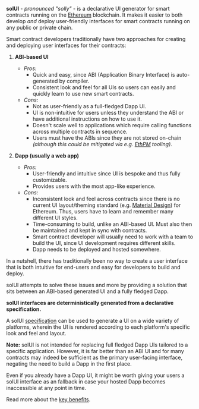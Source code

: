 **solUI** - _pronounced "solly"_ - is a declarative UI generator for smart contracts running on the [Ethereum](https://ethereum.org) blockchain. It makes it easier to both develop _and_ deploy user-friendly interfaces for smart contracts running on any public or private chain.

Smart contract developers traditionally have two approaches for creating and deploying user interfaces for their contracts:

1. **ABI-based UI**
    * _Pros:_
      * Quick and easy, since ABI (Application Binary Interface) is auto-generated by compiler.
      * Consistent look and feel for all UIs so users can easily and quickly learn to use new smart contracts.
    * _Cons:_
      * Not as user-friendly as a full-fledged Dapp UI.
      * UI is non-intuitive for users unless they understand the ABI or have additional instructions on how to use it.
      * Doesn't scale well to applications which require calling functions across multiple contracts in sequence.
      * Users must have the ABIs since they are not stored on-chain _(although this could be
        mitigated via e.g. [EthPM](https://www.ethpm.com/) tooling)_.

2. **Dapp (usually a web app)**
    * _Pros:_
      * User-friendly and intuitive since UI is bespoke and thus fully customizable.
      * Provides users with the most app-like experience.
    * _Cons:_
      * Inconsistent look and feel across contracts since there is no
      current UI layout/theming standard (e.g. [Material Design]()) for Ethereum. Thus, users have to learn and remember many different UI styles.
      * Time-consuming to build, unlike an ABI-based UI. Must also then be maintained and kept in sync with contracts.
      * Smart contract developer will usually need to work with a team to build the UI, since UI development requires different skills.
      * Dapp needs to be deployed and hosted somewhere.

In a nutshell, there has traditionally been no way to create a user interface that
is both intuitive for end-users and easy for developers to build and deploy.

solUI attempts to solve these issues and more by providing a solution that sits
between an ABI-based generated UI and a fully fledged Dapp.

**solUI interfaces are deterministically generated from a declarative specification.**

A solUI [specification](../../Specification) can be
used to generate a UI on a wide variety of platforms, wherein the UI is
rendered according to each platform's specific
look and feel and layout.

**Note:** solUI is not intended for replacing full fledged Dapp UIs tailored to a specific
application. However, it is far better than an ABI UI and for many contracts
may indeed be sufficient as the primary user-facing interface, negating the
need to build a Dapp in the first place.

Even if you already have a Dapp UI, it might be worth giving your users a solUI
interface as an fallback in case your hosted Dapp becomes inaccessible at
any point in time.

Read more about the [key benefits](../KeyBenefits).
